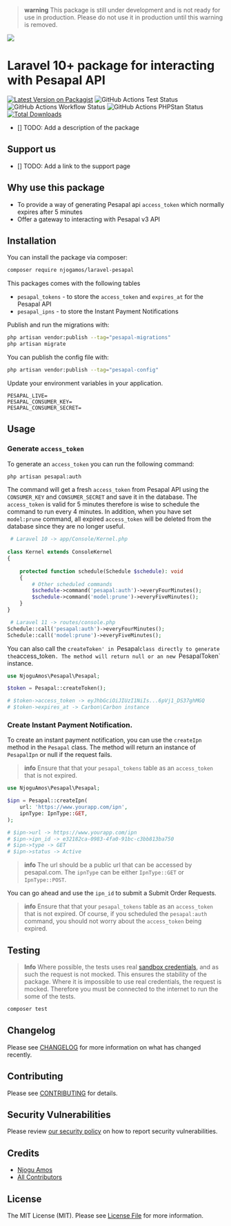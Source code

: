 > **warning** This package is still under development and is not ready for use in production. Please do not use it in production until this warning is removed.

![](https://banners.beyondco.de/Laravel%20Pesapal.png?theme=light&packageManager=composer+require&packageName=njoguamos%2Flaravel-pesapal&pattern=rain&style=style_2&description=A+Laravel+package+for+interacting+with+https%3A%2F%2Fwww.pesapal.com+api&md=1&showWatermark=0&fontSize=100px&images=https%3A%2F%2Flaravel.com%2Fimg%2Flogomark.min.svg)

# Laravel 10+ package for interacting with Pesapal API

[![Latest Version on Packagist](https://img.shields.io/packagist/v/njoguamos/laravel-pesapal.svg?style=flat-square)](https://packagist.org/packages/njoguamos/laravel-pesapal)
![GitHub Actions Test Status](https://img.shields.io/github/actions/workflow/status/njoguamos/laravel-pesapal/run-tests.yml?logo=github&label=Tests)
![GitHub Actions Workflow Status](https://img.shields.io/github/actions/workflow/status/njoguamos/laravel-pesapal/fix-php-code-style-issues.yml?logo=github&label=Code%20Style)
![GitHub Actions PHPStan Status](https://img.shields.io/github/actions/workflow/status/njoguamos/laravel-pesapal/phpstan.yml?logo=github&label=PHPStan)
[![Total Downloads](https://img.shields.io/packagist/dt/njoguamos/laravel-pesapal.svg?style=flat-square)](https://packagist.org/packages/NjoguAmos/laravel-pesapal)

- [] TODO: Add a description of the package

## Support us

- [] TODO: Add a link to the support page

## Why use this package
- To provide a way of generating Pesapal api `access_token` which normally expires after 5 minutes
- Offer a gateway to interacting with Pesapal v3 API

## Installation

You can install the package via composer:

```bash
composer require njogamos/laravel-pesapal
```

This packages comes with the following tables
- `pesapal_tokens` - to store the `access_token` and `expires_at` for the Pesapal API
- `pesapal_ipns` - to store the Instant Payment Notifications

Publish and run the migrations with:

```bash
php artisan vendor:publish --tag="pesapal-migrations"
php artisan migrate
```

You can publish the config file with:

```bash
php artisan vendor:publish --tag="pesapal-config"
```

Update your environment variables in your application.

```dotenv
PESAPAL_LIVE=
PESAPAL_CONSUMER_KEY=
PESAPAL_CONSUMER_SECRET=
```

## Usage

### Generate `access_token`

To generate an `access_token` you can run the following command:

```bash
php artisan pesapal:auth
```

The command will get a fresh `access_token` from Pesapal API using the `CONSUMER_KEY` and `CONSUMER_SECRET` and save it in the database. The `access_token` is valid for 5 minutes therefore is wise to schedule the command to run every 4 minutes. In addition, when you have set `model:prune` command, all expired `access_token` will be deleted from the database since they are no longer useful.

```php
 # Laravel 10 -> app/Console/Kernel.php
 
class Kernel extends ConsoleKernel
{
 
    protected function schedule(Schedule $schedule): void
    {
        # Other scheduled commands
        $schedule->command('pesapal:auth')->everyFourMinutes();
        $schedule->command('model:prune')->everyFiveMinutes();
    }
}
```

```php
 # Laravel 11 -> routes/console.php
Schedule::call('pesapal:auth')->everyFourMinutes();
Schedule::call('model:prune')->everyFiveMinutes();
```

You can also call the `createToken' in `Pesapal` class directly to generate the `access_token`. The method will return null or an new `PesapalToken` instance.

```php
use NjoguAmos\Pesapal\Pesapal;

$token = Pesapal::createToken();

# $token->access_token -> eyJhbGciOiJIUzI1NiIs...6pVj1_DS37ghMGQ
# $token->expires_at -> Carbon\Carbon instance
````

### Create Instant Payment Notification.

To create an instant payment notification, you can use the `createIpn` method in the `Pesapal` class. The method will return an instance of `PesapalIpn` or null if the request fails.

> **info** Ensure that that your `pesapal_tokens` table as an `access_token` that is not expired.

```php
use NjoguAmos\Pesapal\Pesapal;

$ipn = Pesapal::createIpn(
    url: 'https://www.yourapp.com/ipn',
    ipnType: IpnType::GET,
);

# $ipn->url -> https://www.yourapp.com/ipn
# $ipn->ipn_id -> e32182ca-0983-4fa0-91bc-c3bb813ba750
# $ipn->type -> GET
# $ipn->status -> Active
````

> **info** The url should be a public url that can be accessed by pesapal.com. The `ipnType` can be either `IpnType::GET` or `IpnType::POST`.

You can go ahead and use the `ipn_id` to submit a Submit Order Requests.

> **info** Ensure that that your `pesapal_tokens` table as an `access_token` that is not expired. Of course, if you scheduled the `pesapal:auth` command, you should not worry about the `access_token` being expired.

## Testing

> **Info** Where possible, the tests uses real [sandbox credentials](https://developer.pesapal.com/api3-demo-keys.txt), and as such the request is not mocked. This ensures the stability of the package. Where it is impossible to use real credentials, the request is mocked. Therefore you must be connected to the internet to run the some of the tests.

```bash
composer test
```

## Changelog

Please see [CHANGELOG](CHANGELOG.md) for more information on what has changed recently.

## Contributing

Please see [CONTRIBUTING](CONTRIBUTING.md) for details.

## Security Vulnerabilities

Please review [our security policy](../../security/policy) on how to report security vulnerabilities.

## Credits

- [Njogu Amos](https://github.com/njoguamos)
- [All Contributors](../../contributors)

## License

The MIT License (MIT). Please see [License File](LICENSE.md) for more information.

